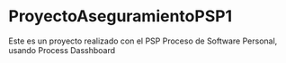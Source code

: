 # ProyectoAseguramientoPSP1
Este es un proyecto realizado con el PSP Proceso de Software Personal, usando Process Dasshboard 
